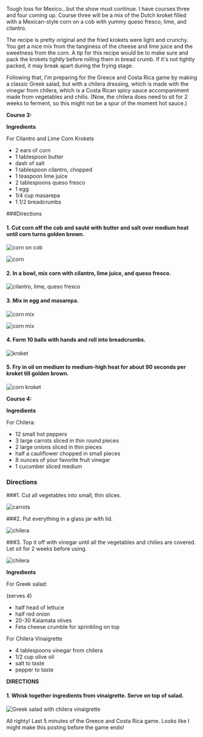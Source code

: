 Tough loss for Mexico...but the show must continue.  I have courses three and four coming up.  Course three will be a mix of the Dutch kroket filled with a Mexican-style corn on a cob with yummy queso fresco, lime, and cilantro.

The recipe is pretty original and the fried krokets were light and crunchy.  You get a nice mix from the tanginess of the cheese and lime juice and the sweetness from the corn.  A tip for this recipe would be to make sure and pack the krokets tightly before rolling them in bread crumb.  If it's not tightly packed, it may break apart during the frying stage.

Following that, I'm preparing for the Greece and Costa Rica game by making a classic Greek salad, but with a chilera dressing, which is made with the vinegar from chilera, which is a Costa Rican spicy sauce accompaniment made from vegetables and chilis.  (Now, the chilera does need to sit for 2 weeks to ferment, so this might not be a spur of the moment hot sauce.)

**Course 3:**

**Ingredients** 

For Cilantro and Lime Corn Krokets

- 2 ears of corn
- 1 tablespoon butter
- dash of salt
- 1 tablespoon cilantro, chopped
- 1 teaspoon lime juice
- 2 tablespoons queso fresco
- 1 egg
- 1/4 cup masarepa
- 1 1/2 breadcrumbs

###Directions

#### 1. Cut corn off the cob and sauté with butter and salt over medium heat until corn turns golden brown.

![corn on cob](../img/85-2.jpg "")

![corn](../img/85-3.jpg "")

#### 2. In a bowl, mix corn with cilantro, lime juice, and queso fresco.

![cilantro, lime, queso fresco](../img/85-4.jpg "")

#### 3. Mix in egg and masarepa.

![corn mix](../img/85-5.jpg "")

![corn mix](../img/85-6.jpg "")

#### 4. Form 10 balls with hands and roll into breadcrumbs.

![kroket](../img/85-7.jpg "")

#### 5. Fry in oil on medium to medium-high heat for about 90 seconds per kroket till golden brown.

![corn kroket](../img/85-8.jpg "")

**Course 4:**

**Ingredients**

For Chilera:

- 12 small hot peppers
- 3 large carrots sliced in thin round pieces
- 2 large onions sliced in thin pieces
- half a cauliflower chopped in small pieces
- 8 ounces of your favorite fruit vinegar
- 1 cucumber sliced medium

### Directions

###1. Cut all vegetables into small, thin slices.

![carrots](../img/85-9.jpg "")

###2. Put everything in a glass jar with lid.

![chilera](../img/85-10.jpg "")

###3. Top it off with vinegar until all the vegetables and chilies are covered.  Let sit for 2 weeks before using.  

![chilera](../img/85-11.jpg "")

**Ingredients**

For Greek salad:

(serves 4)

- half head of lettuce
- half red onion
- 20-30 Kalamata olives
- Feta cheese crumble for sprinkling on top

For Chilera Vinaigrette

- 4 tablespoons vinegar from chilera
- 1/2 cup olive oil
- salt to taste
- pepper to taste

**DIRECTIONS**

#### 1. Whisk together ingredients from vinaigrette.  Serve on top of salad.

![Greek salad with chilera vinaigrette](../img/85-12.jpg "")

All righty!  Last 5 minutes of the Greece and Costa Rica game.  Looks like I might make this posting before the game ends!